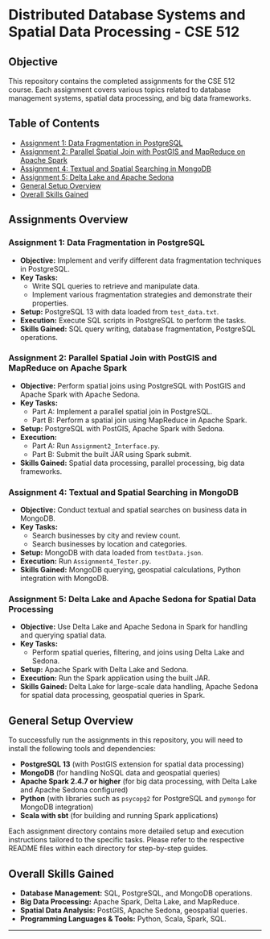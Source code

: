 # Distributed Database Systems and Spatial Data Processing - CSE 512

## Objective
This repository contains the completed assignments for the CSE 512 course. Each assignment covers various topics related to database management systems, spatial data processing, and big data frameworks.

## Table of Contents
- [Assignment 1: Data Fragmentation in PostgreSQL](#assignment-1-data-fragmentation-in-postgresql)
- [Assignment 2: Parallel Spatial Join with PostGIS and MapReduce on Apache Spark](#assignment-2-parallel-spatial-join-with-postgis-and-mapreduce-on-apache-spark)
- [Assignment 4: Textual and Spatial Searching in MongoDB](#assignment-4-textual-and-spatial-searching-in-mongodb)
- [Assignment 5: Delta Lake and Apache Sedona](#assignment-5-delta-lake-and-apache-sedona)
- [General Setup Overview](#general-setup-overview)
- [Overall Skills Gained](#overall-skills-gained)

## Assignments Overview

### Assignment 1: Data Fragmentation in PostgreSQL
- **Objective:** Implement and verify different data fragmentation techniques in PostgreSQL.
- **Key Tasks:**
  - Write SQL queries to retrieve and manipulate data.
  - Implement various fragmentation strategies and demonstrate their properties.
- **Setup:** PostgreSQL 13 with data loaded from `test_data.txt`.
- **Execution:** Execute SQL scripts in PostgreSQL to perform the tasks.
- **Skills Gained:** SQL query writing, database fragmentation, PostgreSQL operations.

### Assignment 2: Parallel Spatial Join with PostGIS and MapReduce on Apache Spark
- **Objective:** Perform spatial joins using PostgreSQL with PostGIS and Apache Spark with Apache Sedona.
- **Key Tasks:**
  - Part A: Implement a parallel spatial join in PostgreSQL.
  - Part B: Perform a spatial join using MapReduce in Apache Spark.
- **Setup:** PostgreSQL with PostGIS, Apache Spark with Sedona.
- **Execution:**
  - Part A: Run `Assignment2_Interface.py`.
  - Part B: Submit the built JAR using Spark submit.
- **Skills Gained:** Spatial data processing, parallel processing, big data frameworks.

### Assignment 4: Textual and Spatial Searching in MongoDB
- **Objective:** Conduct textual and spatial searches on business data in MongoDB.
- **Key Tasks:**
  - Search businesses by city and review count.
  - Search businesses by location and categories.
- **Setup:** MongoDB with data loaded from `testData.json`.
- **Execution:** Run `Assignment4_Tester.py`.
- **Skills Gained:** MongoDB querying, geospatial calculations, Python integration with MongoDB.

### Assignment 5: Delta Lake and Apache Sedona for Spatial Data Processing
- **Objective:** Use Delta Lake and Apache Sedona in Spark for handling and querying spatial data.
- **Key Tasks:**
  - Perform spatial queries, filtering, and joins using Delta Lake and Sedona.
- **Setup:** Apache Spark with Delta Lake and Sedona.
- **Execution:** Run the Spark application using the built JAR.
- **Skills Gained:** Delta Lake for large-scale data handling, Apache Sedona for spatial data processing, geospatial queries in Spark.

## General Setup Overview

To successfully run the assignments in this repository, you will need to install the following tools and dependencies:

- **PostgreSQL 13** (with PostGIS extension for spatial data processing)
- **MongoDB** (for handling NoSQL data and geospatial queries)
- **Apache Spark 2.4.7 or higher** (for big data processing, with Delta Lake and Apache Sedona configured)
- **Python** (with libraries such as `psycopg2` for PostgreSQL and `pymongo` for MongoDB integration)
- **Scala with sbt** (for building and running Spark applications)

Each assignment directory contains more detailed setup and execution instructions tailored to the specific tasks. Please refer to the respective README files within each directory for step-by-step guides.

## Overall Skills Gained
- **Database Management:** SQL, PostgreSQL, and MongoDB operations.
- **Big Data Processing:** Apache Spark, Delta Lake, and MapReduce.
- **Spatial Data Analysis:** PostGIS, Apache Sedona, geospatial queries.
- **Programming Languages & Tools:** Python, Scala, Spark, SQL.

---
